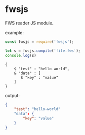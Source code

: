 # fwsjs
FWS reader JS module.

example:

```js
const fwsjs = require('fwsjs');

let s = fwsjs.compile('file.fws');
console.log(s)
```

```
{
    $ "test" : "hello-world",
    & "data" : [
       $ "key" : "value"
    ]
}
```

output:
```json
{
    "test": "hello-world"
    "data": {
        "key": "value"
    }
}
```
